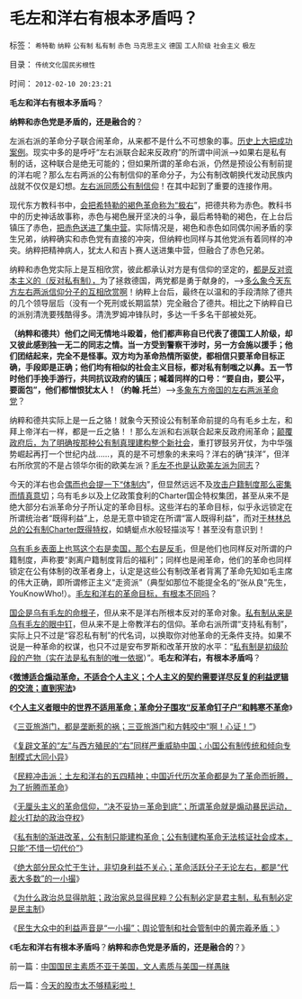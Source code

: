 # 毛左和洋右有根本矛盾吗？

标签： `希特勒` `纳粹` `公有制` `私有制` `赤色` `马克思主义` `德国` `工人阶级` `社会主义` `极左` 

目录： `传统文化国民劣根性`

时间： `2012-02-10 20:23:21`

**毛左和洋右有根本矛盾吗**？

**纳粹和赤色党是矛盾的，还是融合的**？

左派右派的革命分子联合闹革命，从来都不是什么不可想象的事。[历史上大把成功案例](../../../2012/2/9/土左和洋右的五四精神和民粹冲击波的革命.md)。现实中多的是呼吁“左右派联合起来反政府”的所谓中间派——>如果右是私有制的话，这种联合是绝无可能的；但如果所谓的革命右派，仍然是预设公有制前提的洋右呢？那么左右两派的公有制信仰的革命分子，为公有制改朝换代发动民族内战就不仅仅是幻想。[左右派同质公有制信仰](../../../2012/2/9/世界上小国的公有制和专制倾向大同小异.md)！在其中起到了重要的连接作用。

现代东方教科书中，[会把希特勒的褐色革命称为“极右](../../../2009/6/29/法式民主可能方便了民粹希特勒上台.md)”，把德共称为赤色。教科书中的历史神话故事称，赤色与褐色展开坚决的斗争，最后希特勒的褐色，在上台后镇压了赤色，[把赤色送进了集中营](../../../2011/9/4/纳粹集中营制度，是工业化的奴隶制.md)。实际情况是，褐色和赤色如同偶尔闹矛盾的孪生兄弟，纳粹确实和赤色党有直接的冲突，但纳粹也同样与其他党派有着同样的冲突。纳粹把精神病人，犹太人和吉卜赛人送进集中营，但融合了赤色兄弟。

纳粹和赤色党实际上是互相欣赏，彼此都承认对方是有信仰的坚定的，[都是反对资本主义的（反对私有制），](../../../2012/2/6/盲目崇拜西方的文过饰非,与乌有之乡的虔诚卫道.md)为了拯救德国，两党都是勇于献身的，——>[多么象今天东方左右两派信仰分子的互相欣赏啊](../../../2012/2/6/预设公有制革命前提的“左与右”和个人主义异端.md)！纳粹上台后，最终在以温和的手段清除了德共的几个领导层后（没有一个死刑或长期监禁）完全融合了德共。相比之下纳粹自已的派别清洗要残酷得多。清洗罗姆冲锋队时，多达一千多名干部被处死。

**（纳粹和德共）他们之间无情地斗殴着，他们都声称自已代表了德国工人阶级，却又彼此感到独一无二的同志之情。当一方受到警察干涉时，另一方会施以援手；他们团结起来，完全不是怪事。双方均为革命热情所驱使，都相信只要革命目标正确，手段即是正确；他们均有相似的社会主义目标，都对私有制嗤之以鼻。五一节时他们手挽手游行，共同抗议政府的镇压；喊着同样的口号：“要自由，要公平，要面包”，他们都憎恨犹太人！（约翰.托兰**）——>[多象东方帝国的左右两派革命党](../../../2012/2/9/为什么郑民生屠幼会得到革命分子的广泛同情？.md)？

纳粹和德共实际上是一丘之貉！就象今天预设公有制革命前提的乌有毛乡土左，和拜上帝洋右一样，都是一丘之貉！！那么左派和右派联合起来反政府闹革命；[颠覆政府后，为了明确按那种公有制真理建构整个新社会](../../../2012/2/9/“无厘头主义”的革命信仰和真实的颠覆逻辑.md)，重打锣鼓另开仗，为中华强势崛起再打一个世纪内战……，真的是不可想象的未来吗？洋右的确“挟洋”，但洋右所欣赏的不是占领华尔街的欧美左派？[毛左不也是认欧美左派为同志](../../../2009/11/3/欧美反华人权卫士都是些什么人？.md)？

今天的洋右也会[偶而也会提一下“体制内](../../../2009/10/11/户籍制度真伪矛盾讨论集.md)”，但显然远远不及[攻击户籍制度那么密集而情真意切](../../../2012/2/3/公有制的公平就是破产,私有制原则下的户籍制度.md)；乌有毛乡以及上亿政策食利的Charter国企特权集团，甚至从来不是绝大部分右派革命分子所认定的革命目标。这些洋右的革命目标，似乎永远锁定在所谓统治者“既得利益”上，总是无意中锁定在所谓“富人既得利益”，而对[于林林总总的公有制Charter既得特权](../../../2012/2/2/革命都是预设公有制前提下的暴民运动.md)，如蜻蜓点水般轻描淡写！甚至没有意识到！

[乌有毛乡表面上也骂这个右是卖国，那个右是反毛](../../../2012/1/10/机构型股神的“谷物法”，政治型股神和孔庆东老师.md)，但是他们也同样反对所谓的户籍制度，声称要“剥离户籍制度背后的福利”；同样也是闹革命，他们的革命也同样锁定在公有体制的改革者身上，认定是这些公有制改革者背离了革命先知如毛主席的伟大正确，即所谓修正主义“走资派”（典型如那位不能提全名的“张从良”先生，YouKnowWho!）。[毛左和洋右的革命目标，有根本不同吗](../../../2012/2/4/革命的最终目标为什么总是侵犯私有财产？.md)？

[国企是乌有毛左的命根子](http://hi.baidu.com/darthchn/blog/item/ed4ad95838c09f232934f03c.html)，但从来不是洋右所根本反对的革命对象。[私有制从来是乌有毛左的眼中钉](../../../2012/2/3/私有制下没有革命的合理性；崇拜西方的国产愚民.md)，但从来不是上帝教洋右的信仰。革命右派所谓“支持私有制”，实际上只不过是“容忍私有制”的代名词，以换取你对他革命的无条件支持。如果不说是一种革命的权谋，也只不过是安布罗斯和改革开放的水平：“[私有制是初级阶段的产物（实在法是私有制的唯一依据](../../../2011/10/7/没有私有制就无所谓民主！基督教通往奴役之路的命运！.md)）”。**毛左和洋右，有根本矛盾吗**？

《[**微博适合煽动革命，不适合个人主义；个人主义的契约需要详尽反复的利益逻辑的交流；直到宪法**](../../../2012/2/8/微博适合煽动革命，不适合个人主义.md)》

《[**个人主义者眼中的世界不适用革命；革命分子围攻“反革命钉子户”和韩寒不革命**](../../../2012/2/8/个人主义眼中的革命分子和不革命的韩寒.md)》

《[三亚旅游门，都是垄断惹的祸；三亚旅游门和方韩咬中“啊！心证！”](../../../2012/2/8/三亚旅游门和方韩咬中“啊！心证！”.md)》

《[复辟文革的“左”与西方殖民的“右”同样严重威胁中国；小国公有制传统和倾向专制模式大同小异](../../../2012/2/9/世界上小国的公有制和专制倾向大同小异.md)》

《[民粹冲击派：土左和洋右的五四精神；中国近代历次革命都是为了革命而折腾，为了折腾而革命](../../../2012/2/9/土左和洋右的五四精神和民粹冲击波的革命.md)》

《[无厘头主义的革命信仰，“决不妥协＝革命到底”；所谓革命就是煽动暴民运动，趁火打劫的政治夺权](../../../2012/2/9/“无厘头主义”的革命信仰和真实的颠覆逻辑.md)》

《[私有制的渐进改革，公有制只能建构革命；公有制建构革命无法核证社会成本，只能“不惜一切代价”](../../../2012/2/9/为什么郑民生屠幼会得到革命分子的广泛同情？.md)》

《[绝大部分民众忙于生计，非切身利益不关心；革命活跃分子无论左右，都是“代表大多数”的一小撮](../../../2012/2/10/革命的误区“谁才是大多数”？.md)》

《[为什么政治总显得肮脏；政治家总显得民粹？公有制必定是君主制，私有制必定是民主制](../../../2012/2/10/中国国民主素质不亚于美国，文人素质与美国一样愚昧.md)》

《[民生大众中的利益声音是“一小撮”；舆论管制和社会管制中的黄宗羲矛盾；](http://darthvad.blog.163.com/blog/static/5339947020121108227121/)》

《**毛左和洋右有根本矛盾吗**？**纳粹和赤色党是矛盾的，还是融合的**？》



前一篇：[中国国民主素质不亚于美国，文人素质与美国一样愚昧](../../../2012/2/10/中国国民主素质不亚于美国，文人素质与美国一样愚昧.md)

后一篇：[今天的股市太不够精彩啦！](../../../2012/2/10/今天的股市太不够精彩啦！.md)
